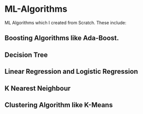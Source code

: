 # ML-Algorithms
ML Algorithms which I created from Scratch.
These include: 
## Boosting Algorithms like Ada-Boost.
## Decision Tree
## Linear Regression and Logistic Regression
## K Nearest Neighbour
## Clustering Algorithm like K-Means
